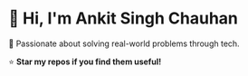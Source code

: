 # 👋 Hi, I'm Ankit Singh Chauhan

🚀 Passionate about solving real-world problems through tech.  

⭐ **Star my repos if you find them useful!**  

